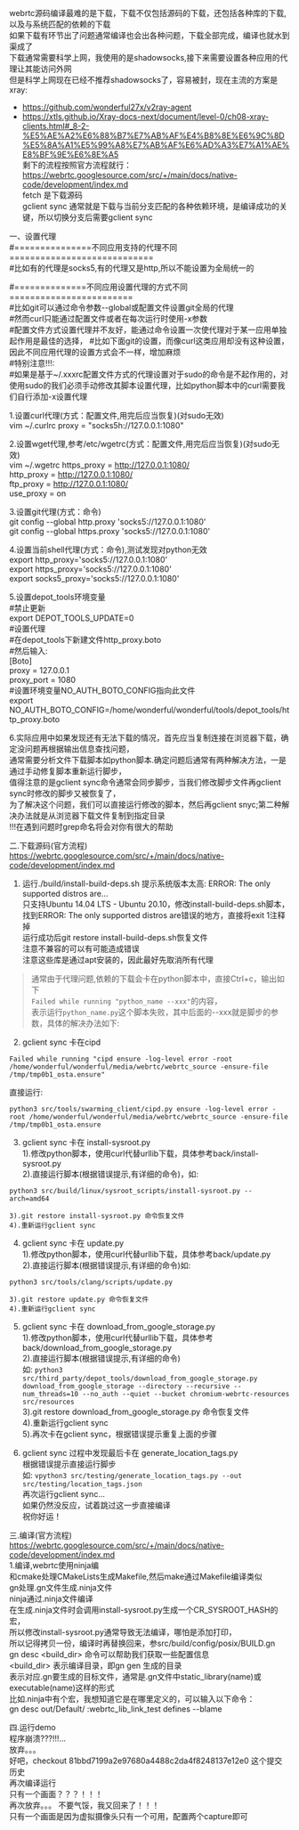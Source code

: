webrtc源码编译最难的是下载，下载不仅包括源码的下载，还包括各种库的下载,以及与系统匹配的依赖的下载  
如果下载有环节出了问题通常编译也会出各种问题，下载全部完成，编译也就水到渠成了  
下载通常需要科学上网，我使用的是shadowsocks,接下来需要设置各种应用的代理让其能访问外网  
但是科学上网现在已经不推荐shadowsocks了，容易被封，现在主流的方案是xray:  
* https://github.com/wonderful27x/v2ray-agent
* https://xtls.github.io/Xray-docs-next/document/level-0/ch08-xray-clients.html#_8-2-%E5%AE%A2%E6%88%B7%E7%AB%AF%E4%B8%8E%E6%9C%8D%E5%8A%A1%E5%99%A8%E7%AB%AF%E6%AD%A3%E7%A1%AE%E8%BF%9E%E6%8E%A5  
剩下的流程按照官方流程就行：  
https://webrtc.googlesource.com/src/+/main/docs/native-code/development/index.md  
fetch 是下载源码  
gclient sync 通常就是下载与当前分支匹配的各种依赖环境，是编译成功的关键，所以切换分支后需要gclient sync  

一、设置代理  
#===============不同应用支持的代理不同============================  
#比如有的代理是socks5,有的代理又是http,所以不能设置为全局统一的  

#==============不同应用设置代理的方式不同========================  
#比如git可以通过命令参数--global或配置文件设置git全局的代理  
#然而curl只能通过配置文件或者在每次运行时使用-x参数  
#配置文件方式设置代理并不友好，能通过命令设置一次使代理对于某一应用单独起作用是最佳的选择，
#比如下面git的设置，而像curl这类应用却没有这种设置，因此不同应用代理的设置方式会不一样，增加麻烦  
#特别注意!!!:  
#如果是基于~/.xxxrc配置文件方式的代理设置对于sudo的命令是不起作用的，对使用sudo的我们必须手动修改其脚本设置代理，比如python脚本中的curl需要我们自行添加-x设置代理  

1.设置curl代理(方式：配置文件,用完后应当恢复)(对sudo无效)  
vim ~/.curlrc
proxy = "socks5h://127.0.0.1:1080"  

2.设置wget代理,参考/etc/wgetrc(方式：配置文件,用完后应当恢复)(对sudo无效)  
vim ~/.wgetrc
https_proxy = http://127.0.0.1:1080/  
http_proxy = http://127.0.0.1:1080/  
ftp_proxy = http://127.0.0.1:1080/   
use_proxy = on  

3.设置git代理(方式：命令)  
git config --global http.proxy 'socks5://127.0.0.1:1080'  
git config --global https.proxy 'socks5://127.0.0.1:1080'  

4.设置当前shell代理(方式：命令),测试发现对python无效  
export http_proxy='socks5://127.0.0.1:1080'  
export https_proxy='socks5://127.0.0.1:1080'  
export socks5_proxy='socks5://127.0.0.1:1080'  

5.设置depot_tools环境变量  
#禁止更新  
export DEPOT_TOOLS_UPDATE=0  
#设置代理  
#在depot_tools下新建文件http_proxy.boto  
#然后输入:  
 	[Boto]  
 	proxy = 127.0.0.1  
 	proxy_port = 1080  
#设置环境变量NO_AUTH_BOTO_CONFIG指向此文件  
export NO_AUTH_BOTO_CONFIG=/home/wonderful/wonderful/tools/depot_tools/http_proxy.boto  

6.实际应用中如果发现还有无法下载的情况，首先应当复制连接在浏览器下载，确定没问题再根据输出信息查找问题，  
通常需要分析文件下载脚本如python脚本.确定问题后通常有两种解决方法，一是通过手动修复脚本重新运行脚步，  
值得注意的是gclient sync命令通常会同步脚步，当我们修改脚步文件再gclient sync时修改的脚步又被恢复了，  
为了解决这个问题，我们可以直接运行修改的脚本，然后再gclient snyc;第二种解决办法就是从浏览器下载文件复制到指定目录  
!!!在遇到问题时grep命名将会对你有很大的帮助  

二.下载源码(官方流程)  
https://webrtc.googlesource.com/src/+/main/docs/native-code/development/index.md  
1. 运行./build/install-build-deps.sh 提示系统版本太高: ERROR: The only supported distros are...  
	只支持Ubuntu 14.04 LTS - Ubuntu 20.10，修改install-build-deps.sh脚本，  
	找到ERROR: The only supported distros are错误的地方，直接将exit 1注释掉  
	运行成功后git restore install-build-deps.sh恢复文件  
	注意不兼容的可以有可能造成错误  
	注意这些库是通过apt安装的，因此最好先取消所有代理  

> 通常由于代理问题,依赖的下载会卡在python脚本中，直接Ctrl+c，输出如下  
`Failed while running "python_name --xxx"`的内容，  
表示运行`python_name.py`这个脚本失败，其中后面的--xxx就是脚步的参数，具体的解决办法如下:

2. gclient sync 卡在cipd
```
Failed while running "cipd ensure -log-level error -root /home/wonderful/wonderful/media/webrtc/webrtc_source -ensure-file /tmp/tmp0b1_osta.ensure"
```
直接运行:  
```
python3 src/tools/swarming_client/cipd.py ensure -log-level error -root /home/wonderful/wonderful/media/webrtc/webrtc_source -ensure-file /tmp/tmp0b1_osta.ensure
```

3. gclient sync 卡在 install-sysroot.py  
	1).修改python脚本，使用curl代替urllib下载，具体参考back/install-sysroot.py  
 	2).直接运行脚本(根据错误提示,有详细的命令)，如:  
```
python3 src/build/linux/sysroot_scripts/install-sysroot.py --arch=amd64
```  
	3).git restore install-sysroot.py 命令恢复文件  
	4).重新运行gclient sync  

4. gclient sync 卡在 update.py  
	1).修改python脚本，使用curl代替urllib下载，具体参考back/update.py  
 	2).直接运行脚本(根据错误提示,有详细的命令)如:  
```
python3 src/tools/clang/scripts/update.py
```
	3).git restore update.py 命令恢复文件  
	4).重新运行gclient sync  

5. gclient sync 卡在 download_from_google_storage.py  
	1).修改python脚本，使用curl代替urllib下载，具体参考back/download_from_google_storage.py  
 	2).直接运行脚本(根据错误提示,有详细的命令)  
	   如: `python3 src/third_party/depot_tools/download_from_google_storage.py download_from_google_storage --directory --recursive --num_threads=10 --no_auth --quiet --bucket chromium-webrtc-resources src/resources`  
	3).git restore download_from_google_storage.py 命令恢复文件  
	4).重新运行gclient sync  
	5).再次卡在gclient sync，根据错误提示重复上面的步骤  
	
6. gclient sync 过程中发现最后卡在 generate_location_tags.py  
	根据错误提示直接运行脚步  
	如: `vpython3 src/testing/generate_location_tags.py --out src/testing/location_tags.json`  
	再次运行gclient sync...  
	如果仍然没反应，试着跳过这一步直接编译  
	祝你好运！
	
	

三.编译(官方流程)  
https://webrtc.googlesource.com/src/+/main/docs/native-code/development/index.md  
1.编译,webrtc使用ninja编  
	和cmake处理CMakeLists生成Makefile,然后make通过Makefile编译类似  
	gn处理.gn文件生成.ninja文件  
	ninja通过.ninja文件编译  
	在生成.ninja文件时会调用install-sysroot.py生成一个CR_SYSROOT_HASH的宏，  
	所以修改install-sysroot.py通常导致无法编译，哪怕是添加打印，  
	所以记得拷贝一份，编译时再替换回来，参src/build/config/posix/BUILD.gn  
	gn desc <build_dir> <targetname> 命令可以帮助我们获取一些配置信息  
	<build_dir> 表示编译目录，即gn gen 生成的目录  
	<targetname> 表示对应.gn要生成的目标文件，通常是.gn文件中static_library(name)或executable(name)这样的形式  
	比如.ninja中有个宏，我想知道它是在哪里定义的，可以输入以下命令：  
	gn desc out/Default/ :webrtc_lib_link_test defines --blame  


四.运行demo  
	程序崩溃???!!!...  
	放弃。。。  
	好吧，checkout 81bbd7199a2e97680a4488c2da4f8248137e12e0 这个提交历史  
	再次编译运行  
	只有一个画面？？？！！！  
	再次放弃。。。
	不要气馁，我又回来了！！！  
	只有一个画面是因为虚拟摄像头只有一个可用，配置两个capture即可  
